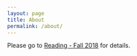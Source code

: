 ```yaml
---
layout: page
title: About
permalink: /about/
---
```


Please go to [Reading - Fall 2018](https://nrg-ucsd.github.io/2018/09/01/Reading-Fall2018.html) for details.

